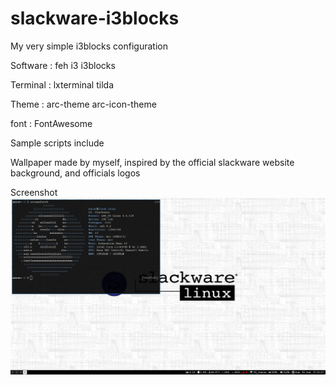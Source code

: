 # slackware-i3blocks
My very simple i3blocks configuration

Software : feh i3 i3blocks

Terminal : lxterminal tilda

Theme : arc-theme arc-icon-theme

font : FontAwesome

Sample scripts include

Wallpaper made by myself, inspired by the official slackware website background, and officials logos

Screenshot
![screenshot](screenshot.png?raw=true "Screenshot")

